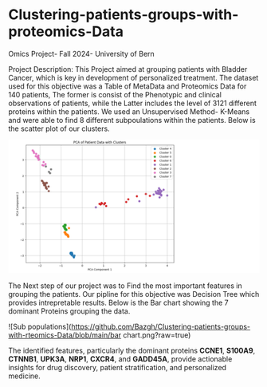 # Clustering-patients-groups-with-proteomics-Data
Omics Project- Fall 2024- University of Bern

Project Description: 
This Project aimed at grouping patients with Bladder Cancer, which is key in development of personalized treatment.
The dataset used for this objective was a Table of MetaData and Proteomics Data for 140 patients, The former is consist of the Phenotypic and clinical observations of patients, while the Latter includes the level of 3121 different proteins within the patients.
We used an Unsupervised Method- K-Means and were able to find 8 different subpoulations within the patients. Below is the scatter plot of our clusters.

![Sub populations](https://github.com/Bazgh/Clustering-patients-groups-with-rteomics-Data/blob/main/Untitled.png?raw=true)

The Next step of our project was to Find the most important features in grouping the patients. Our pipline for this objective was Decision Tree which provides intrepretable results. Below is the Bar chart showing the 7 dominant Proteins grouping the data.

![Sub populations](https://github.com/Bazgh/Clustering-patients-groups-with-rteomics-Data/blob/main/bar chart.png?raw=true)


The identified features, particularly the dominant proteins **CCNE1**, **S100A9**, **CTNNB1**, **UPK3A**, **NRP1**, **CXCR4**, and **GADD45A**, provide actionable insights for drug discovery, patient stratification, and personalized medicine.




